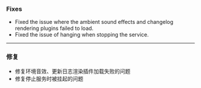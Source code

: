 ### Fixes

- Fixed the issue where the ambient sound effects and changelog rendering plugins failed to load.
- Fixed the issue of hanging when stopping the service.

---

### 修复

- 修复环境音效、更新日志渲染插件加载失败的问题
- 修复停止服务时被挂起的问题
